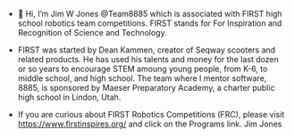 - 👋 Hi, I’m Jim W Jones @Team8885 which is associated with FIRST high school robotics team competitions.
FIRST stands for For Inspiration and Recognition of Science and Technology.  
- FIRST was started by Dean Kammen, creator of Seqway scooters and related products.  He has used his talents
and money for the last dozen or so years to encourage STEM amoung young people, from K-6, to middle school,
and high school.  The team where I mentor software, 8885, is sponsored by Maeser Preparatory Academy, a 
charter public high school in Lindon, Utah.  

- If you are curious about FIRST Robotics Competitions (FRC), please visit https://www.firstinspires.org/ 
and click on the Programs link.   Jim Jones

<!---
Team8885/Team8885 is a ✨ special ✨ repository because its `README.md` (this file) appears on your GitHub profile.
You can click the Preview link to take a look at your changes.
--->
